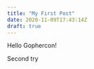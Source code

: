 ```yaml
---
title: "My First Post"
date: 2020-11-09T17:43:14Z
draft: true
---
```


Hello Gophercon!

Second try
